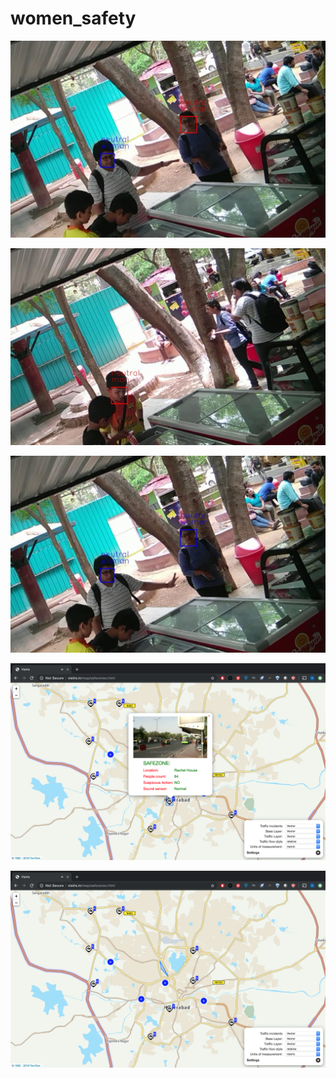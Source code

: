 
# women_safety

<p align="center">
  <img src="./results/1.jpg">
</p>

<p align="center">
  <img src="./results/2.jpg">
</p>

<p align="center">
  <img src="./results/3.jpg">
</p>

<p align="center">
  <img src="./results/4.png">
</p>

<p align="center">
  <img src="./results/5.png">
</p>
